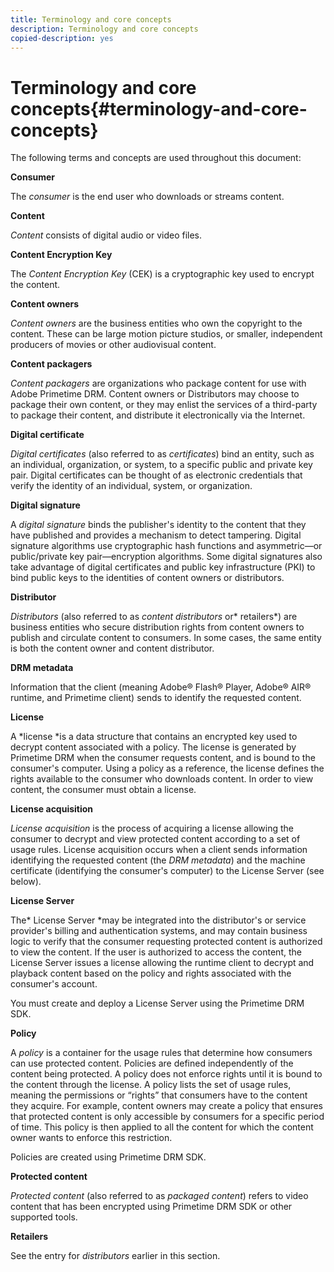 ```yaml
---
title: Terminology and core concepts
description: Terminology and core concepts
copied-description: yes
---
```


# Terminology and core concepts{#terminology-and-core-concepts}

The following terms and concepts are used throughout this document:

**Consumer**

The *consumer* is the end user who downloads or streams content.

**Content**

*Content* consists of digital audio or video files.

**Content Encryption Key**

The *Content Encryption Key* (CEK) is a cryptographic key used to encrypt the content.

**Content owners**

*Content owners* are the business entities who own the copyright to the content. These can be large motion picture studios, or smaller, independent producers of movies or other audiovisual content.

**Content packagers**

*Content packagers* are organizations who package content for use with Adobe Primetime DRM. Content owners or Distributors may choose to package their own content, or they may enlist the services of a third-party to package their content, and distribute it electronically via the Internet.

**Digital certificate**

*Digital certificates* (also referred to as *certificates*) bind an entity, such as an individual, organization, or system, to a specific public and private key pair. Digital certificates can be thought of as electronic credentials that verify the identity of an individual, system, or organization.

**Digital signature**

A *digital signature* binds the publisher's identity to the content that they have published and provides a mechanism to detect tampering. Digital signature algorithms use cryptographic hash functions and asymmetric—or public/private key pair—encryption algorithms. Some digital signatures also take advantage of digital certificates and public key infrastructure (PKI) to bind public keys to the identities of content owners or distributors.

**Distributor**

*Distributors* (also referred to as *content distributors* or* retailers*) are business entities who secure distribution rights from content owners to publish and circulate content to consumers. In some cases, the same entity is both the content owner and content distributor.

**DRM metadata**

Information that the client (meaning Adobe® Flash® Player, Adobe® AIR® runtime, and Primetime client) sends to identify the requested content.

**License**

A *license *is a data structure that contains an encrypted key used to decrypt content associated with a policy. The license is generated by Primetime DRM when the consumer requests content, and is bound to the consumer's computer. Using a policy as a reference, the license defines the rights available to the consumer who downloads content. In order to view content, the consumer must obtain a license.

**License acquisition**

*License acquisition* is the process of acquiring a license allowing the consumer to decrypt and view protected content according to a set of usage rules. License acquisition occurs when a client sends information identifying the requested content (the *DRM metadata*) and the machine certificate (identifying the consumer's computer) to the License Server (see below).

**License Server**

The* License Server *may be integrated into the distributor's or service provider's billing and authentication systems, and may contain business logic to verify that the consumer requesting protected content is authorized to view the content. If the user is authorized to access the content, the License Server issues a license allowing the runtime client to decrypt and playback content based on the policy and rights associated with the consumer's account.

You must create and deploy a License Server using the Primetime DRM SDK.

**Policy**

A *policy* is a container for the usage rules that determine how consumers can use protected content. Policies are defined independently of the content being protected. A policy does not enforce rights until it is bound to the content through the license. A policy lists the set of usage rules, meaning the permissions or “rights” that consumers have to the content they acquire. For example, content owners may create a policy that ensures that protected content is only accessible by consumers for a specific period of time. This policy is then applied to all the content for which the content owner wants to enforce this restriction.

Policies are created using Primetime DRM SDK.

**Protected content**

*Protected content* (also referred to as *packaged content*) refers to video content that has been encrypted using Primetime DRM SDK or other supported tools.

**Retailers**

See the entry for *distributors* earlier in this section. 
